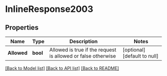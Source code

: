 # InlineResponse2003

## Properties
Name | Type | Description | Notes
------------ | ------------- | ------------- | -------------
**Allowed** | **bool** | Allowed is true if the request is allowed or false otherwise | [optional] [default to null]

[[Back to Model list]](../README.md#documentation-for-models) [[Back to API list]](../README.md#documentation-for-api-endpoints) [[Back to README]](../README.md)


